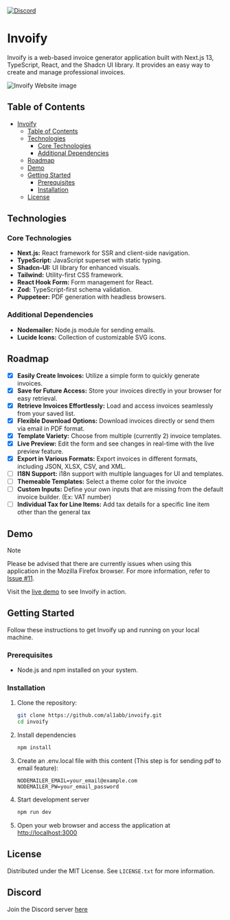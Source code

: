[![Discord](https://img.shields.io/badge/Discord-%40Invoify-000000?style=flat&logo=Discord&logoColor=#5865F2)](https://discord.gg/uhXKHbVKHZ)
# Invoify

Invoify is a web-based invoice generator application built with Next.js 13, TypeScript, React, and the Shadcn UI library. It provides an easy way to create and manage professional invoices.

![Invoify Website image](/public/assets/img/invoify-web-app.png)

## Table of Contents

- [Invoify](#invoify)
  - [Table of Contents](#table-of-contents)
  - [Technologies](#technologies)
    - [Core Technologies](#core-technologies)
    - [Additional Dependencies](#additional-dependencies)
  - [Roadmap](#roadmap)
  - [Demo](#demo)
  - [Getting Started](#getting-started)
    - [Prerequisites](#prerequisites)
    - [Installation](#installation)
  - [License](#license)


## Technologies

### Core Technologies

- **Next.js:** React framework for SSR and client-side navigation.
- **TypeScript:** JavaScript superset with static typing.
- **Shadcn-UI:** UI library for enhanced visuals.
- **Tailwind:** Utility-first CSS framework.
- **React Hook Form:** Form management for React.
- **Zod:** TypeScript-first schema validation.
- **Puppeteer:** PDF generation with headless browsers.

### Additional Dependencies

- **Nodemailer:** Node.js module for sending emails.
- **Lucide Icons:** Collection of customizable SVG icons.

## Roadmap

- [x] **Easily Create Invoices:** Utilize a simple form to quickly generate invoices.
- [x] **Save for Future Access:** Store your invoices directly in your browser for easy retrieval.
- [x] **Retrieve Invoices Effortlessly:** Load and access invoices seamlessly from your saved list.
- [x] **Flexible Download Options:** Download invoices directly or send them via email in PDF format.
- [x] **Template Variety:** Choose from multiple (currently 2) invoice templates.
- [x] **Live Preview:** Edit the form and see changes in real-time with the live preview feature.
- [x] **Export in Various Formats:** Export invoices in different formats, including JSON, XLSX, CSV, and XML.
- [ ] **I18N Support:** i18n support with multiple languages for UI and templates.
- [ ] **Themeable Templates:** Select a theme color for the invoice
- [ ] **Custom Inputs:** Define your own inputs that are missing from the default invoice builder. (Ex: VAT number)
- [ ] **Individual Tax for Line Items:** Add tax details for a specific line item other than the general tax

## Demo

> [!NOTE]
> Please be advised that there are currently issues when using this application in the Mozilla Firefox browser. For more information, refer to [Issue #11](https://github.com/aliabb01/invoify/issues/11).

Visit the [live demo](https://invoify.vercel.app) to see Invoify in action.

## Getting Started

Follow these instructions to get Invoify up and running on your local machine.

### Prerequisites

- Node.js and npm installed on your system.

### Installation

1. Clone the repository:

   ```bash
   git clone https://github.com/al1abb/invoify.git
   cd invoify
   ```
2. Install dependencies
   
   ```bash
   npm install
   ```
3. Create an .env.local file with this content (This step is for sending pdf to email feature):
   ```env
   NODEMAILER_EMAIL=your_email@example.com
   NODEMAILER_PW=your_email_password
   ```
4. Start development server

    ```bash
    npm run dev
    ```
5. Open your web browser and access the application at [http://localhost:3000](http://localhost:3000)
<!-- LICENSE -->
## License

Distributed under the MIT License. See `LICENSE.txt` for more information.

## Discord
Join the Discord server [here](https://discord.gg/uhXKHbVKHZ)
